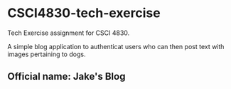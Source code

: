 # CSCI4830-tech-exercise
Tech Exercise assignment for CSCI 4830.

A simple blog application to authenticat users who can then post text with images pertaining to dogs.

## Official name: Jake's Blog
